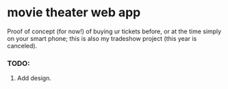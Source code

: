 # movie theater web app
 Proof of concept (for now!) of buying ur tickets before, or at the time simply on your smart phone; this is also my tradeshow project (this year is canceled).

### TODO:
1. Add design.